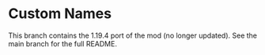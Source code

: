 # Custom Names

This branch contains the 1.19.4 port of the mod (no longer updated). See the main branch for the full README.
